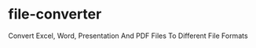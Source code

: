 file-converter
==============

Convert Excel, Word, Presentation And PDF Files To Different File Formats
